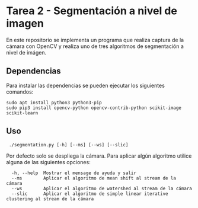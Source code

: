 # Tarea 2 - Segmentación a nivel de imagen

En este repositorio se implementa un programa que realiza captura de la cámara con OpenCV y realiza uno de tres algoritmos de segmentación a nivel de imágen.


## Dependencias

Para instalar las dependencias se pueden ejecutar los siguientes comandos:

    sudo apt install python3 python3-pip
    sudo pip3 install opencv-python opencv-contrib-python scikit-image scikit-learn

## Uso

     ./segmentation.py [-h] [--ms] [--ws] [--slic]

Por defecto solo se despliega la cámara. Para aplicar algún algoritmo utilice alguna de las siguientes opciones:

      -h, --help  Mostrar el mensage de ayuda y salir
      --ms        Aplicar el algoritmo de mean shift al stream de la cámara
      --ws        Aplicar el algoritmo de watershed al stream de la cámara
      --slic      Aplicar el algoritmo de simple linear iterative clustering al stream de la cámara
